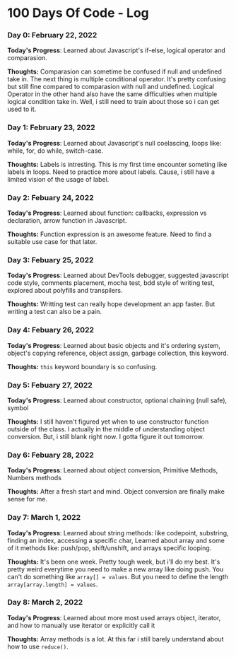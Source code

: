 # 100 Days Of Code - Log

### Day 0: February 22, 2022

**Today's Progress**: Learned about Javascript's if-else, logical operator and comparasion.

**Thoughts:** Comparasion can sometime be confused if null and undefined take in. The next thing is multiple conditional operator. It's pretty confusing but still fine compared
to comparasion with null and undefined. Logical Operator in the other hand also have the same difficulties when multiple logical condition take in. Well, i still need to train
about those so i can get used to it.

<!-- **Link to work:** [Calculator App](http://www.example.com) -->

### Day 1: February 23, 2022

**Today's Progress**: Learned about Javascript's null coelascing, loops like: while, for, do while, switch-case.

**Thoughts:** Labels is intresting. This is my first time encounter someting like labels in loops. Need to practice more about labels. Cause, i still have a limited vision of
the usage of label.

### Day 2: Febuary 24, 2022

**Today's Progress**: Learned about function: callbacks, expression vs declaration, arrow function in Javascript.

**Thoughts:** Function expression is an awesome feature. Need to find a suitable use case for that later.

### Day 3: Febuary 25, 2022

**Today's Progress**: Learned about DevTools debugger, suggested javascript code style, comments placement, mocha test, bdd style of writing test,
explored about polyfills and transpilers.

**Thoughts:** Writting test can really hope development an app faster. But writing a test can also be a pain.

### Day 4: Febuary 26, 2022

**Today's Progress**: Learned about basic objects and it's ordering system, object's copying reference, object assign, garbage collection, this keyword.

**Thoughts:** `this` keyword boundary is so confusing.

### Day 5: Febuary 27, 2022

**Today's Progress**: Learned about constructor, optional chaining (null safe), symbol

**Thoughts:** I still haven't figured yet when to use constructor function outside of the class. I actually in the middle of understanding object conversion. But, i still blank
right now. I gotta figure it out tomorrow.

### Day 6: Febuary 28, 2022

**Today's Progress**: Learned about object conversion, Primitive Methods, Numbers methods

**Thoughts:** After a fresh start and mind. Object conversion are finally make sense for me.

### Day 7: March 1, 2022

**Today's Progress**: Learned about string methods: like codepoint, substring, finding an index, accessing a specific char, Learned about array and some of it methods like:
push/pop, shift/unshift, and arrays specific looping.

**Thoughts:** It's been one week. Pretty tough week, but i'll do my best. It's pretty weird everytime you need to make a new array like doing push. You can't do something like
`array[] = values`. But you need to define the length `array[array.length] = values`.

### Day 8: March 2, 2022

**Today's Progress**: Learned about more most used arrays object, iterator, and how to manually use iterator or explicitly call it

**Thoughts:** Array methods is a lot. At this far i still barely understand about how to use `reduce()`.
